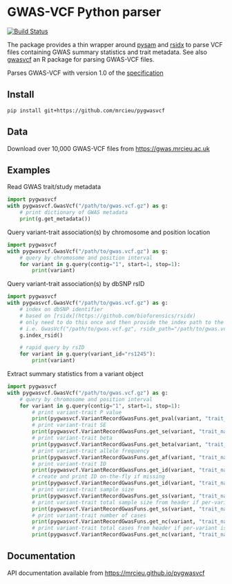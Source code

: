 # GWAS-VCF Python parser

<!-- badges: start -->
[![Build Status](https://travis-ci.org/MRCIEU/pygwasvcf.svg?branch=master)](https://travis-ci.org/MRCIEU/pygwasvcf)
<!-- badges: end -->

The package provides a thin wrapper around [pysam](https://pysam.readthedocs.io/en/latest/index.html) and [rsidx](https://github.com/bioforensics/rsidx) to parse VCF files containing GWAS summary statistics and trait metadata. See also [gwasvcf](https://github.com/MRCIEU/gwasvcf) an R package for parsing GWAS-VCF files.

Parses GWAS-VCF with version 1.0 of the [specification](https://github.com/MRCIEU/gwas-vcf-specification/releases/tag/1.0.0)

## Install

```shell script
pip install git+https://github.com/mrcieu/pygwasvcf
```

## Data

Download over 10,000 GWAS-VCF files from  <https://gwas.mrcieu.ac.uk>

## Examples

Read GWAS trait/study metadata

```python
import pygwasvcf
with pygwasvcf.GwasVcf("/path/to/gwas.vcf.gz") as g:
    # print dictionary of GWAS metadata
    print(g.get_metadata())
```

Query variant-trait association(s) by chromosome and position location

```python
import pygwasvcf
with pygwasvcf.GwasVcf("/path/to/gwas.vcf.gz") as g:
    # query by chromosome and position interval
    for variant in g.query(contig="1", start=1, stop=1):
        print(variant)
```

Query variant-trait association(s) by dbSNP rsID

```python
import pygwasvcf
with pygwasvcf.GwasVcf("/path/to/gwas.vcf.gz") as g:
    # index on dbSNP identifier
    # based on [rsidx](https://github.com/bioforensics/rsidx)
    # only need to do this once and then provide the index path to the constructor
    # i.e. GwasVcf("/path/to/gwas.vcf.gz", rsidx_path="/path/to/gwas.vcf.gz.rsidx")
    g.index_rsid()

    # rapid query by rsID  
    for variant in g.query(variant_id="rs1245"):
        print(variant)
```

Extract summary statistics from a variant object

```python
import pygwasvcf
with pygwasvcf.GwasVcf("/path/to/gwas.vcf.gz") as g:
    # query by chromosome and position interval
    for variant in g.query(contig="1", start=1, stop=1):
        # print variant-trait P value
        print(pygwasvcf.VariantRecordGwasFuns.get_pval(variant, "trait_name"))
        # print variant-trait SE
        print(pygwasvcf.VariantRecordGwasFuns.get_se(variant, "trait_name"))
        # print variant-trait beta
        print(pygwasvcf.VariantRecordGwasFuns.get_beta(variant, "trait_name"))
        # print variant-trait allele frequency
        print(pygwasvcf.VariantRecordGwasFuns.get_af(variant, "trait_name"))
        # print variant-trait ID
        print(pygwasvcf.VariantRecordGwasFuns.get_id(variant, "trait_name"))
        # create and print ID on-the-fly if missing
        print(pygwasvcf.VariantRecordGwasFuns.get_id(variant, "trait_name", create_if_missing=True))
        # print variant-trait sample size
        print(pygwasvcf.VariantRecordGwasFuns.get_ss(variant, "trait_name"))
        # print variant-trait total sample size from header if per-variant is missing
        print(pygwasvcf.VariantRecordGwasFuns.get_ss(variant, "trait_name", g.get_metadata()))
        # print variant-trait number of cases
        print(pygwasvcf.VariantRecordGwasFuns.get_nc(variant, "trait_name"))
        # print variant-trait total cases from header if per-variant is missing
        print(pygwasvcf.VariantRecordGwasFuns.get_nc(variant, "trait_name", g.get_metadata()))
```

## Documentation

API documentation available from <https://mrcieu.github.io/pygwasvcf>

